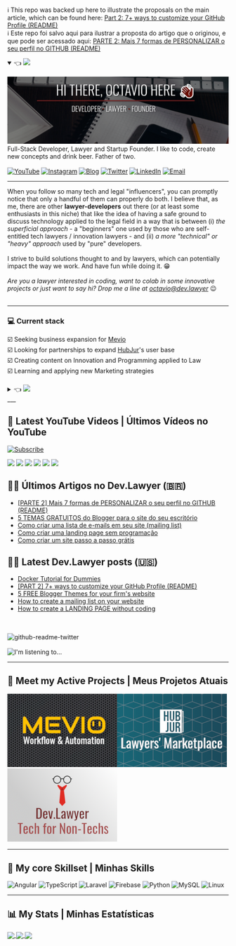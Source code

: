 ℹ️ This repo was backed up here to illustrate the proposals on the main article, which can be found here: [Part 2: 7+ ways to customize your GitHub Profile (README)](https://blog.dev.lawyer/2021/10/more-ways-to-customize-your-github-profile-readme.html)<br />
ℹ️ Este repo foi salvo aqui para ilustrar a proposta do artigo que o originou, e que pode ser acessado aqui: [PARTE 2: Mais 7 formas de PERSONALIZAR o seu perfil no GITHUB (README)](https://br.dev.lawyer/2021/10/mais-formas-personalizar-perfil-github-parte-2.html)

<details open>
    <summary>
        👈 <img src="https://img.shields.io/badge/%F0%9F%87%BA%F0%9F%87%B8-English%20Version-blue" />
    </summary>
<br />
<a href="https://dev.lawyer"><img title="Hey, Check Out my Blog 🙃" src="header.svg" /></a>
<br />
Full-Stack Developer, Lawyer and Startup Founder. I like to code, create new concepts and drink beer. Father of two.
<br /><br />
<a href="https://www.youtube.com/channel/UCPmM6RAkfC0CY2gGudIhWQA"><img title="YouTube" src="https://img.shields.io/badge/dev.lawyer-FF0000?style=flat&logo=youtube&logoColor=white" /></a>
<a href="https://www.instagram.com/dev.lawyer/"><img title="Instagram" src="https://img.shields.io/badge/Dev.Lawyer-E4405F?style=flat&logo=instagram&logoColor=white" /></a>
<a href="https://dev.lawyer"><img title="Blog" src="https://img.shields.io/badge/dev.lawyer-FF5722?style=flat&logo=blogger&logoColor=white" /></a>
<a href="https://twitter.com/octavioietsugu"><img title="Twitter" src="https://img.shields.io/badge/@octavioietsugu-1DA1F2?style=flat&logo=twitter&logoColor=white" /></a>
<a href="https://www.linkedin.com/in/octaviosi"><img title="LinkedIn" src="https://img.shields.io/badge/octaviosi-0077B5?style=flat&logo=linkedin&logoColor=white" /></a>
<a href="mailto:octavio@dev.lawyer"><img title="Email" src="https://img.shields.io/badge/octavio@dev.lawyer-D14836?style=flat&logo=gmail&logoColor=white" /></a>
<br />
<hr />
When you follow so many tech and legal "influencers", you can promptly notice that only a handful of them can properly do both. I believe that, as me, there are other <strong>lawyer-developers</strong> out there (or at least some enthusiasts in this niche) that like the idea of having a safe ground to discuss technology applied to the legal field in a way that is between (i) <i>the superficial approach</i> - a "beginners" one used by those who are self-entitled tech lawyers / innovation lawyers - and (ii) <i>a more "technical" or "heavy" approach</i> used by "pure" developers.
<br />
<br />
I strive to build solutions thought to and by lawyers, which can potentially impact the way we work. And have fun while doing it. 😁
<br />
<br />
<i>Are you a lawyer interested in coding, want to colab in some innovative projects or just want to say hi? Drop me a line at <a href="mailto:octavio@dev.lawyer">octavio@dev.lawyer</a></i> 😉
<br /><br />
<hr />
<h3>💻 Current stack</h3>
☑️ Seeking business expansion for <a href="http://mevio.com.br" target="_blank">Mevio</a><br />
☑️ Looking for partnerships to expand <a href="https://hubjur.com.br" target="_blank">HubJur</a>'s user base<br />
☑️ Creating content on Innovation and Programming applied to Law<br />
☑️ Learning and applying new Marketing strategies<br />
<br />
</details>
<details>
    <summary>
	    👈 <img src="https://img.shields.io/badge/%F0%9F%87%A7%F0%9F%87%B7-Vers%C3%A3o%20em%20Portugu%C3%AAs-green" />
    </summary>
<br />
<a href="https://br.dev.lawyer"><img title="Ei, veja aqui o meu Blog 🙃" src="header_ptbr.svg" /></a>
<br />
Programador Full-Stack, Advogado e Startupeiro. Eu gosto de codar, criar novos conceitos e beber cerveja. Pai de dois.
<br /><br />
<a href="https://www.youtube.com/channel/UCPmM6RAkfC0CY2gGudIhWQA"><img title="YouTube" src="https://img.shields.io/badge/dev.lawyer-FF0000?style=flat&logo=youtube&logoColor=white" /></a>
<a href="https://www.instagram.com/dev.lawyer/"><img title="Instagram" src="https://img.shields.io/badge/Dev.Lawyer-E4405F?style=flat&logo=instagram&logoColor=white" /></a>
<a href="https://dev.lawyer"><img title="Blog" src="https://img.shields.io/badge/dev.lawyer-FF5722?style=flat&logo=blogger&logoColor=white" /></a>
<a href="https://twitter.com/octavioietsugu"><img title="Twitter" src="https://img.shields.io/badge/@octavioietsugu-1DA1F2?style=flat&logo=twitter&logoColor=white" /></a>
<a href="https://www.linkedin.com/in/octaviosi"><img title="LinkedIn" src="https://img.shields.io/badge/octaviosi-0077B5?style=flat&logo=linkedin&logoColor=white" /></a>
<a href="mailto:octavio@dev.lawyer"><img title="Email" src="https://img.shields.io/badge/octavio@dev.lawyer-D14836?style=flat&logo=gmail&logoColor=white" /></a>
<br />
<hr />
Ao acompanhar os "influenciadores" de Direito e tecnologia, é possível perceber que poucos vestem os dois chapéus. Acredito que, assim como eu, há outros <strong>advogados programadores</strong> (ou ao menos entusiastas nesse nicho) que gostam da ideia de um local em que a tecnologia voltada ao Direito pode ser discutida de uma forma intermediária entre (i) <i>a abordagem superficial</i> - de "iniciante" tratada por aqueles que se auto-intitulam advogados da área tech ou de inovação - e (ii) <i>a abordagem mais "técnica" e "pesada"</i> com que conteúdos de tecnologia são apresentados a desenvolvedores.
<br />
<br />
Eu busco construir soluções pensadas por e para advogados, que possam potencialmente impactar a forma com que trabalhamos. E me divertir no processo. 😁
<br />
<br />
<i>Ei, você é um advogado interessado em programação, quer colaborar em projetos inovadores ou apenas quer mandar um oi? Envie uma mensagem para <a href="mailto:octavio@dev.lawyer">octavio@dev.lawyer</a></i> 😉
<br /><br />
<hr />
<h3>💻 Atividade atual</h3>
☑️ Buscando expansão de negócios para o <a href="http://mevio.com.br" target="_blank">Mevio</a><br />
☑️ Procurando parcerias par expandir a base de usuários do <a href="https://hubjur.com.br" target="_blank">HubJur</a><br />
☑️ Criando conteúdo sobre Inovação e Programação aplicadas ao Direito<br />
☑️ Aprendendo e aplicando novas estratégias de Marketing<br />
<br />
</details>
___

## 🎥 Latest YouTube Videos | Últimos Vídeos no YouTube 
<a href="https://www.youtube.com/channel/UCPmM6RAkfC0CY2gGudIhWQA?sub_confirmation=1"><img title="Subscribe" src="https://img.shields.io/badge/Dev.Lawyer-%E2%96%B6%20Subscribe!-red" /></a>

<!-- YOUTUBE:START -->
[![](https://youtube-thumbnail-retriever-sigma.vercel.app/api/youtube-thumbnail/?channelId=UCPmM6RAkfC0CY2gGudIhWQA&videoId=m7g5I13c2nE)](https://www.youtube.com/watch?v=m7g5I13c2nE)
[![](https://youtube-thumbnail-retriever-sigma.vercel.app/api/youtube-thumbnail/?channelId=UCPmM6RAkfC0CY2gGudIhWQA&videoId=ibvWdC2mm30)](https://www.youtube.com/watch?v=ibvWdC2mm30)
[![](https://youtube-thumbnail-retriever-sigma.vercel.app/api/youtube-thumbnail/?channelId=UCPmM6RAkfC0CY2gGudIhWQA&videoId=hkcSEJHnpe4)](https://www.youtube.com/watch?v=hkcSEJHnpe4)
[![](https://youtube-thumbnail-retriever-sigma.vercel.app/api/youtube-thumbnail/?channelId=UCPmM6RAkfC0CY2gGudIhWQA&videoId=keKOJEhhDqY)](https://www.youtube.com/watch?v=keKOJEhhDqY)
[![](https://youtube-thumbnail-retriever-sigma.vercel.app/api/youtube-thumbnail/?channelId=UCPmM6RAkfC0CY2gGudIhWQA&videoId=xrp1c9OvQPQ)](https://www.youtube.com/watch?v=xrp1c9OvQPQ)
[![](https://youtube-thumbnail-retriever-sigma.vercel.app/api/youtube-thumbnail/?channelId=UCPmM6RAkfC0CY2gGudIhWQA&videoId=lHc0tUonBSE)](https://www.youtube.com/watch?v=lHc0tUonBSE)<!-- YOUTUBE:END -->

## ✍🏻 Últimos Artigos no Dev.Lawyer (🇧🇷)

<!-- BLOG-POST-LIST-BR:START -->
- [[PARTE 2] Mais 7 formas de PERSONALIZAR o seu perfil no GITHUB (README)](http://feedproxy.google.com/~r/Brdevlawyer/~3/t9Qe3RgliVk/mais-formas-personalizar-perfil-github-parte-2.html)
- [5 TEMAS GRATUITOS do Blogger para o site do seu escritório](http://feedproxy.google.com/~r/Brdevlawyer/~3/AIpNRFocBMY/5-temas-gratuitos-para-blogger-site-.html)
- [Como criar uma lista de e-mails em seu site (mailing list)](http://feedproxy.google.com/~r/Brdevlawyer/~3/n0M3Nur2V_E/lista-de-email-mailing-list.html)
- [Como criar uma landing page sem programação](http://feedproxy.google.com/~r/Brdevlawyer/~3/Bi1myxHQ-t8/landing-page-sem-programacao.html)
- [Como criar um site passo a passo grátis](http://feedproxy.google.com/~r/Brdevlawyer/~3/yzhV5n1GhY8/como-criar-site-passoapasso-gratis.html)
<!-- BLOG-POST-LIST-BR:END -->

## ✍🏻 Latest Dev.Lawyer posts (🇺🇸)

<!-- BLOG-POST-LIST:START -->
- [Docker Tutorial for Dummies](http://feedproxy.google.com/~r/Devlawyer/~3/I51rOllfGWY/tuorial-docker-for-dummies.html)
- [[PART 2] 7+ ways to customize your GitHub Profile (README)](http://feedproxy.google.com/~r/Devlawyer/~3/aKjF6dZzMbE/more-ways-to-customize-your-github-profile-readme.html)
- [5 FREE Blogger Themes for your firm's website](http://feedproxy.google.com/~r/Devlawyer/~3/pB0tE3pX784/5-free-blogger-themes.html)
- [How to create a mailing list on your website](http://feedproxy.google.com/~r/Devlawyer/~3/hAeOxZS8UPI/create-mailing-list.html)
- [How to create a LANDING PAGE without coding](http://feedproxy.google.com/~r/Devlawyer/~3/9MXoZXKSX4Y/create-landing-page-without-coding.html)
<!-- BLOG-POST-LIST:END -->
<br /><br />
![github-readme-twitter](https://github-readme-twitter.gazf.vercel.app/api?id=octavioietsugu)
<br /><br />
![I'm listening to...](https://spotify-recently-played-readme.vercel.app/api?user=12156805353)
___

## 🚀 Meet my Active Projects | Meus Projetos Atuais

[![Mevio - Workflows and Automation](./GitHub_Mevio_banner.png?raw=true)](http://www.mevio.com.br)[![HubJur - Lawyers' Marketplace App using AI](./GitHub_HubJur_banner.png?raw=true)](https://www.hubjur.com.br)[![Dev.Lawyer - Tech for non-techs](./GitHub_DevLawyer_banner.png?raw=true)](https://dev.lawyer) 


___

## 🔧 My core Skillset | Minhas Skills

<img alt="Angular" src="https://img.shields.io/badge/angular-%23DD0031.svg?style=for-the-badge&logo=angular&logoColor=white"/> <img alt="TypeScript" src="https://img.shields.io/badge/typescript-%23007ACC.svg?style=for-the-badge&logo=typescript&logoColor=white"/> <img alt="Laravel" src="https://img.shields.io/badge/laravel-%23FF2D20.svg?style=for-the-badge&logo=laravel&logoColor=white"/> <img alt="Firebase" src="https://img.shields.io/badge/firebase-%23039BE5.svg?style=for-the-badge&logo=firebase"/> <img alt="Python" src="https://img.shields.io/badge/python-%2314354C.svg?style=for-the-badge&logo=python&logoColor=white"/> <img alt="MySQL" src="https://img.shields.io/badge/mysql-%2300f.svg?style=for-the-badge&logo=mysql&logoColor=white"/> <img alt="Linux" src="https://img.shields.io/badge/Linux-FCC624?style=for-the-badge&logo=linux&logoColor=black">


___

## 📊 My Stats | Minhas Estatísticas

<a href="#">
  <img align="center" src="https://github-readme-stats.vercel.app/api?username=OctavioSI&count_private=true&theme=monokai&hide_title=true&show_icons=true" />
</a>
<a href="#">
  <img align="center" src="https://github-readme-stats.vercel.app/api/top-langs/?username=OctavioSI&layout=compact&theme=monokai&hide_title=true" />
</a>
<a href="#">
  <img align="center" src="https://github-readme-stats.vercel.app/api/wakatime?username=OctavioSI&theme=monokai&hide_title=true&layout=default&v=2" />
</a>



